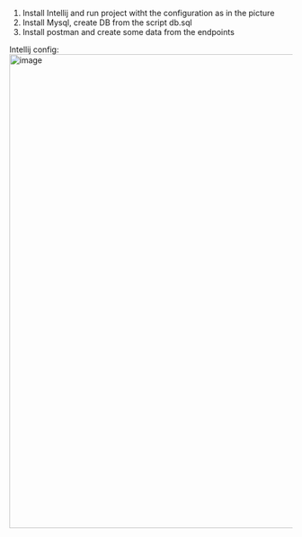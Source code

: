 1. Install Intellij and run project witht the configuration as in the picture
3. Install Mysql, create DB from the script db.sql
4. Install postman and create some data from the endpoints


Intellij config:
<img width="1306" height="843" alt="image" src="https://github.com/user-attachments/assets/05266dcd-25bb-4fb9-8040-18aeee998c2a" />
